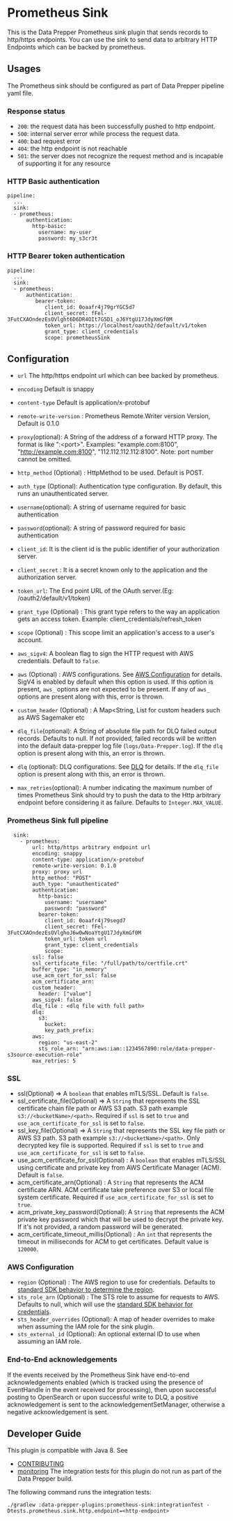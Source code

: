 # Prometheus Sink

This is the Data Prepper Prometheus sink plugin that sends records to http/https endpoints. You can use the sink to send data to arbitrary HTTP Endpoints which can be backed by prometheus.


## Usages

The Prometheus sink should be configured as part of Data Prepper pipeline yaml file.

### Response status

* `200`: the request data has been successfully pushed to http endpoint.
* `500`: internal server error while process the request data.
* `400`: bad request error
* `404`: the http endpoint is not reachable
* `501`: the server does not recognize the request method and is incapable of supporting it for any resource

### HTTP Basic authentication
```
pipeline:
  ...
  sink:
  - prometheus:
      authentication:
        http-basic:
          username: my-user
          password: my_s3cr3t
```

### HTTP Bearer token authentication
```
pipeline:
  ...
  sink:
  - prometheus:
      authentication:
         bearer-token:
            client_id: 0oaafr4j79grYGC5d7
            client_secret: fFel-3FutCXAOndezEsOVlght6D6DR4OIt7G5D1_oJ6YtgU17JdyXmGf0M
            token_url: https://localhost/oauth2/default/v1/token
            grant_type: client_credentials
            scope: prometheusSink
```

## Configuration

- `url` The http/https endpoint url which can bee backed by prometheus.

- `encoding`  Default is snappy

- `content-type` Default is application/x-protobuf

- `remote-write-version` : Prometheus Remote.Writer version Version, Default is 0.1.0

- `proxy`(optional): A String of the address of a forward HTTP proxy. The format is like "<host-name-or-ip>:\<port\>". Examples: "example.com:8100", "http://example.com:8100", "112.112.112.112:8100". Note: port number cannot be omitted.

- `http_method` (Optional) : HttpMethod to be used. Default is POST.

- `auth_type` (Optional): Authentication type configuration. By default, this runs an unauthenticated server.

- `username`(optional): A string of username required for basic authentication

- `password`(optional): A string of password required for basic authentication

- `client_id`: It is the client id is the public identifier of your authorization server.

- `client_secret` : It is a secret known only to the application and the authorization server.

- `token_url`: The End point URL of the OAuth server.(Eg: /oauth2/default/v1/token)

- `grant_type` (Optional) : This grant type refers to the way an application gets an access token. Example: client_credentials/refresh_token

- `scope` (Optional) : This scope limit an application's access to a user's account.

- `aws_sigv4`: A boolean flag to sign the HTTP request with AWS credentials. Default to `false`.

- `aws` (Optional) : AWS configurations. See [AWS Configuration](#aws_configuration) for details. SigV4 is enabled by default when this option is used. If this option is present, `aws_` options are not expected to be present. If any of `aws_` options are present along with this, error is thrown.

- `custom_header` (Optional) : A Map<String, List<String> for custom headers such as AWS Sagemaker etc

- `dlq_file`(optional): A String of absolute file path for DLQ failed output records. Defaults to null.
  If not provided, failed records will be written into the default data-prepper log file (`logs/Data-Prepper.log`). If the `dlq` option is present along with this, an error is thrown.

- `dlq` (optional): DLQ configurations. See [DLQ](https://github.com/opensearch-project/data-prepper/tree/main/data-prepper-plugins/failures-common/src/main/java/org/opensearch/dataprepper/plugins/dlq/README.md) for details. If the `dlq_file` option is present along with this, an error is thrown.

- `max_retries`(optional): A number indicating the maximum number of times Prometheus Sink should try to push the data to the Http arbitrary endpoint before considering it as failure. Defaults to `Integer.MAX_VALUE`.

### Prometheus Sink full pipeline
```
  sink:
    - prometheus:
        url: http/https arbitrary endpoint url
        encoding: snappy
        content-type: application/x-protobuf
        remote-write-version: 0.1.0
        proxy: proxy url
        http_method: "POST"
        auth_type: "unauthenticated"
        authentication:
          http-basic:
            username: "username"
            password: "password"
          bearer-token:
            client_id: 0oaafr4j79segd7
            client_secret: fFel-3FutCXAOndezEsOVlghoJ6w0wNoaYtgU17JdyXmGf0M
            token_url: token url
            grant_type: client_credentials
            scope:
        ssl: false
        ssl_certificate_file: "/full/path/to/certfile.crt"
        buffer_type: "in_memory"
        use_acm_cert_for_ssl: false
        acm_certificate_arn:
        custom_header:
          header: ["value"]
        aws_sigv4: false
        dlq_file : <dlq file with full path>
        dlq:
          s3:
            bucket: 
            key_path_prefix:
        aws:
          region: "us-east-2"
          sts_role_arn: "arn:aws:iam::1234567890:role/data-prepper-s3source-execution-role"
        max_retries: 5
```

### SSL

* ssl(Optional) => A `boolean` that enables mTLS/SSL. Default is ```false```.
* ssl_certificate_file(Optional) => A `String` that represents the SSL certificate chain file path or AWS S3 path. S3 path example `s3://<bucketName>/<path>`. Required if `ssl` is set to `true` and `use_acm_certificate_for_ssl` is set to `false`.
* ssl_key_file(Optional) => A `String` that represents the SSL key file path or AWS S3 path. S3 path example `s3://<bucketName>/<path>`. Only decrypted key file is supported. Required if `ssl` is set to `true` and `use_acm_certificate_for_ssl` is set to `false`.
* use_acm_certificate_for_ssl(Optional) : A `boolean` that enables mTLS/SSL using certificate and private key from AWS Certificate Manager (ACM). Default is `false`.
* acm_certificate_arn(Optional) : A `String` that represents the ACM certificate ARN. ACM certificate take preference over S3 or local file system certificate. Required if `use_acm_certificate_for_ssl` is set to `true`.
* acm_private_key_password(Optional): A `String` that represents the ACM private key password which that will be used to decrypt the private key. If it's not provided, a random password will be generated.
* acm_certificate_timeout_millis(Optional) : An `int` that represents the timeout in milliseconds for ACM to get certificates. Default value is `120000`.

### <a name="aws_configuration">AWS Configuration</a>

* `region` (Optional) : The AWS region to use for credentials. Defaults to [standard SDK behavior to determine the region](https://docs.aws.amazon.com/sdk-for-java/latest/developer-guide/region-selection.html).
* `sts_role_arn` (Optional) : The STS role to assume for requests to AWS. Defaults to null, which will use the [standard SDK behavior for credentials](https://docs.aws.amazon.com/sdk-for-java/latest/developer-guide/credentials.html).
* `sts_header_overrides` (Optional): A map of header overrides to make when assuming the IAM role for the sink plugin.
* `sts_external_id` (Optional): An optional external ID to use when assuming an IAM role.

### End-to-End acknowledgements

If the events received by the Prometheus Sink have end-to-end acknowledgements enabled (which is tracked using the presence of EventHandle in the event received for processing), then upon successful posting to OpenSearch or upon successful write to DLQ, a positive acknowledgement is sent to the acknowledgementSetManager, otherwise a negative acknowledgement is sent.

## Developer Guide

This plugin is compatible with Java 8. See

- [CONTRIBUTING](https://github.com/opensearch-project/data-prepper/blob/main/CONTRIBUTING.md)
- [monitoring](https://github.com/opensearch-project/data-prepper/blob/main/docs/monitoring.md)
  The integration tests for this plugin do not run as part of the Data Prepper build.

The following command runs the integration tests:

```
./gradlew :data-prepper-plugins:prometheus-sink:integrationTest -Dtests.prometheus.sink.http.endpoint=<http-endpoint>
```
